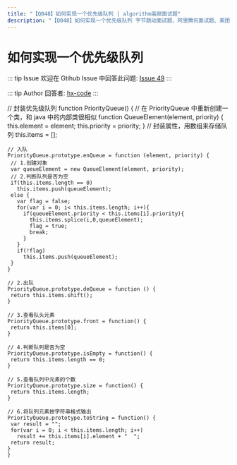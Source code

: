 ```yaml
---
title: "【Q048】如何实现一个优先级队列 | algorithm高频面试题"
description: "【Q048】如何实现一个优先级队列 字节跳动面试题、阿里腾讯面试题、美团小米面试题。"
---
```


# 如何实现一个优先级队列

::: tip Issue
欢迎在 Gtihub Issue 中回答此问题: [Issue 49](https://github.com/shfshanyue/Daily-Question/issues/49)
:::

::: tip Author
回答者: [hx-code](https://github.com/hx-code)
:::

// 封装优先级队列
function PriorityQueue() {
// 在 PriorityQueue 中重新创建一个类，和 java 中的内部类很相似
function QueueElement(element, priority) {
this.element = element;
this.priority = priority;
}
// 封装属性，用数组来存储队列
this.items = [];

    // 入队
    PriorityQueue.prototype.enQueue = function (element, priority) {
     // 1.创建对象
     var queueElement = new QueueElement(element, priority);
     // 2.判断队列是否为空
     if(this.items.length == 0)
       this.items.push(queueElement);
     else {
       var flag = false;
       for(var i = 0; i< this.items.length; i++){
         if(queueElement.priority < this.items[i].priority){
           this.items.splice(i,0,queueElement);
           flag = true;
           break;
         }
       }
       if(!flag)
         this.items.push(queueElement);
     }
    }

    // 2.出队
    PriorityQueue.prototype.deQueue = function () {
     return this.items.shift();
    }

    // 3.查看队头元素
    PriorityQueue.prototype.front = function() {
     return this.items[0];
    }

    // 4.判断队列是否为空
    PriorityQueue.prototype.isEmpty = function() {
     return this.items.length == 0;
    }

    // 5.查看队列中元素的个数
    PriorityQueue.prototype.size = function() {
     return this.items.length;
    }

    // 6.将队列元素按字符串格式输出
    PriorityQueue.prototype.toString = function() {
     var result = "";
     for(var i = 0; i < this.items.length; i++)
       result += this.items[i].element + "  ";
     return result;
    }
    }
